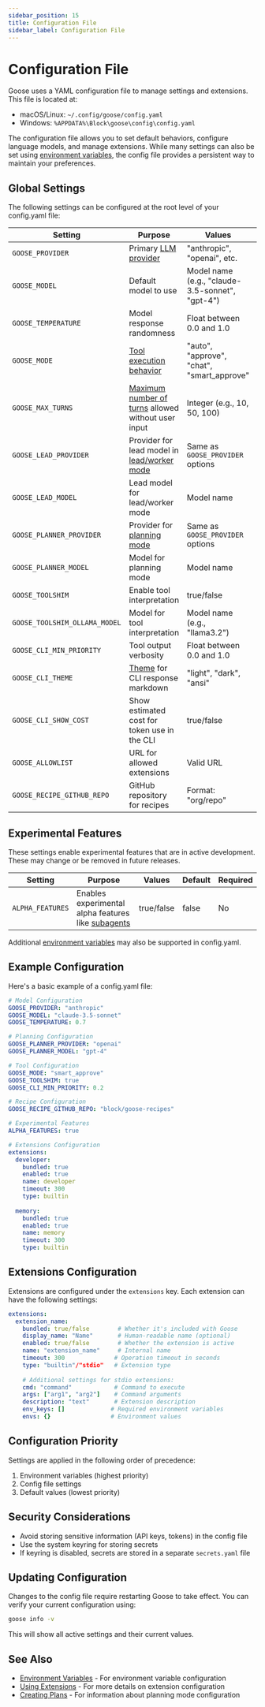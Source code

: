 ```yaml
---
sidebar_position: 15
title: Configuration File
sidebar_label: Configuration File
---
```


# Configuration File

Goose uses a YAML configuration file to manage settings and extensions. This file is located at:

* macOS/Linux: `~/.config/goose/config.yaml`
* Windows: `%APPDATA%\Block\goose\config\config.yaml`

The configuration file allows you to set default behaviors, configure language models, and manage extensions. While many settings can also be set using [environment variables](/docs/guides/environment-variables), the config file provides a persistent way to maintain your preferences.

## Global Settings

The following settings can be configured at the root level of your config.yaml file:

| Setting | Purpose | Values | Default | Required |
|---------|---------|---------|---------|-----------|
| `GOOSE_PROVIDER` | Primary [LLM provider](/docs/getting-started/providers) | "anthropic", "openai", etc. | None | Yes |
| `GOOSE_MODEL` | Default model to use | Model name (e.g., "claude-3.5-sonnet", "gpt-4") | None | Yes |
| `GOOSE_TEMPERATURE` | Model response randomness | Float between 0.0 and 1.0 | Model-specific | No |
| `GOOSE_MODE` | [Tool execution behavior](/docs/guides/goose-permissions) | "auto", "approve", "chat", "smart_approve" | "smart_approve" | No |
| `GOOSE_MAX_TURNS` | [Maximum number of turns](/docs/guides/smart-context-management#maximum-turns) allowed without user input | Integer (e.g., 10, 50, 100) | 1000 | No |
| `GOOSE_LEAD_PROVIDER` | Provider for lead model in [lead/worker mode](/docs/guides/environment-variables#leadworker-model-configuration) | Same as `GOOSE_PROVIDER` options | Falls back to `GOOSE_PROVIDER` | No |
| `GOOSE_LEAD_MODEL` | Lead model for lead/worker mode | Model name | None | No |
| `GOOSE_PLANNER_PROVIDER` | Provider for [planning mode](/docs/guides/creating-plans) | Same as `GOOSE_PROVIDER` options | Falls back to `GOOSE_PROVIDER` | No |
| `GOOSE_PLANNER_MODEL` | Model for planning mode | Model name | Falls back to `GOOSE_MODEL` | No |
| `GOOSE_TOOLSHIM` | Enable tool interpretation | true/false | false | No |
| `GOOSE_TOOLSHIM_OLLAMA_MODEL` | Model for tool interpretation | Model name (e.g., "llama3.2") | System default | No |
| `GOOSE_CLI_MIN_PRIORITY` | Tool output verbosity | Float between 0.0 and 1.0 | 0.0 | No |
| `GOOSE_CLI_THEME` | [Theme](/docs/guides/goose-cli-commands#themes) for CLI response  markdown | "light", "dark", "ansi" | "dark" | No |
| `GOOSE_CLI_SHOW_COST` | Show estimated cost for token use in the CLI | true/false | false | No |
| `GOOSE_ALLOWLIST` | URL for allowed extensions | Valid URL | None | No |
| `GOOSE_RECIPE_GITHUB_REPO` | GitHub repository for recipes | Format: "org/repo" | None | No |

## Experimental Features

These settings enable experimental features that are in active development. These may change or be removed in future releases.

| Setting | Purpose | Values | Default | Required |
|---------|---------|---------|---------|-----------|
| `ALPHA_FEATURES` | Enables experimental alpha features like [subagents](/docs/experimental/subagents) | true/false | false | No |

Additional [environment variables](/docs/guides/environment-variables) may also be supported in config.yaml.

## Example Configuration

Here's a basic example of a config.yaml file:

```yaml
# Model Configuration
GOOSE_PROVIDER: "anthropic"
GOOSE_MODEL: "claude-3.5-sonnet"
GOOSE_TEMPERATURE: 0.7

# Planning Configuration
GOOSE_PLANNER_PROVIDER: "openai"
GOOSE_PLANNER_MODEL: "gpt-4"

# Tool Configuration
GOOSE_MODE: "smart_approve"
GOOSE_TOOLSHIM: true
GOOSE_CLI_MIN_PRIORITY: 0.2

# Recipe Configuration
GOOSE_RECIPE_GITHUB_REPO: "block/goose-recipes"

# Experimental Features
ALPHA_FEATURES: true

# Extensions Configuration
extensions:
  developer:
    bundled: true
    enabled: true
    name: developer
    timeout: 300
    type: builtin
  
  memory:
    bundled: true
    enabled: true
    name: memory
    timeout: 300
    type: builtin
```

## Extensions Configuration

Extensions are configured under the `extensions` key. Each extension can have the following settings:

```yaml
extensions:
  extension_name:
    bundled: true/false        # Whether it's included with Goose
    display_name: "Name"       # Human-readable name (optional)
    enabled: true/false        # Whether the extension is active
    name: "extension_name"     # Internal name
    timeout: 300              # Operation timeout in seconds
    type: "builtin"/"stdio"   # Extension type
    
    # Additional settings for stdio extensions:
    cmd: "command"            # Command to execute
    args: ["arg1", "arg2"]    # Command arguments
    description: "text"       # Extension description
    env_keys: []             # Required environment variables
    envs: {}                 # Environment values
```

## Configuration Priority

Settings are applied in the following order of precedence:

1. Environment variables (highest priority)
2. Config file settings
3. Default values (lowest priority)

## Security Considerations

- Avoid storing sensitive information (API keys, tokens) in the config file
- Use the system keyring for storing secrets
- If keyring is disabled, secrets are stored in a separate `secrets.yaml` file

## Updating Configuration

Changes to the config file require restarting Goose to take effect. You can verify your current configuration using:

```bash
goose info -v
```

This will show all active settings and their current values.

## See Also

- [Environment Variables](./environment-variables.md) - For environment variable configuration
- [Using Extensions](/docs/getting-started/using-extensions.md) - For more details on extension configuration
- [Creating Plans](./creating-plans.md) - For information about planning mode configuration
